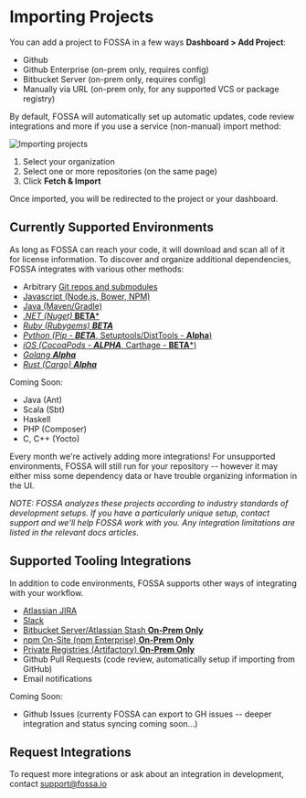 # Importing Projects

You can add a project to FOSSA in a few ways **Dashboard > Add Project**:

- Github 
- Github Enterprise (on-prem only, requires config)
- Bitbucket Server (on-prem only, requires config)
- Manually via URL (on-prem only, for any supported VCS or package registry)

By default, FOSSA will automatically set up automatic updates, code review integrations and more if you use a service (non-manual) import method:

![Importing projects](/img/import-projects.png "Importing projects")

1. Select your organization
2. Select one or more repositories (on the same page)
3. Click **Fetch & Import**

Once imported, you will be redirected to the project or your dashboard.

## Currently Supported Environments

As long as FOSSA can reach your code, it will download and scan all of it for license information.  To discover and organize additional dependencies, FOSSA integrates with various other methods:

- Arbitrary [Git repos and submodules](../../integrating-code/git)
- [Javascript (Node.js, Bower, NPM)](../../integrating-code/javascript)
- [Java (Maven/Gradle)](../../integrating-code/java)
- [*.NET (Nuget)* **BETA***](../../integrating-code/NET)
- [*Ruby (Rubygems) **BETA***](../../integrating-code/ruby)
- [*Python (Pip - **BETA***, Setuptools/DistTools - **Alpha**)](../../integrating-code/python)
- [*iOS (CocoaPods - **ALPHA***, Carthage - **BETA***)](../../integrating-code/iOS)
- [*Golang **Alpha***](../../integrating-code/go)
- [*Rust (Cargo) **Alpha***](../../integrating-code/rust)

Coming Soon:

- Java (Ant)
- Scala (Sbt)
- Haskell
- PHP (Composer)
- C, C++ (Yocto)

Every month we're actively adding more integrations!  For unsupported environments, FOSSA will still run for your repository -- however it may either miss some dependency data or have trouble organizing information in the UI.

*NOTE: FOSSA analyzes these projects according to industry standards of development setups.  If you have a particularly unique setup, contact support and we'll help FOSSA work with you. Any integration limitations are listed in the relevant docs articles.*

## Supported Tooling Integrations

In addition to code environments, FOSSA supports other ways of integrating with your workflow.

- [Atlassian JIRA](../../integrating-tools/jira-issue-tracker)
- [Slack](../../integrating-tools/slack)
- [Bitbucket Server/Atlassian Stash **On-Prem Only**](../../integrating-tools/bitbucket-server-(stash))
- [npm On-Site (npm Enterprise) **On-Prem Only**](../../integrating-tools/npm-enterprise)
- [Private Registries (Artifactory) **On-Prem Only**](../../integrating-tools/private-registries-(artifactory))
- Github Pull Requests (code review, automatically setup if importing from GitHub)
- Email notifications

Coming Soon:

- Github Issues (currenty FOSSA can export to GH issues -- deeper integration and status syncing coming soon...)

## Request Integrations

To request more integrations or ask about an integration in development, contact [support@fossa.io](mailto:support@fossa.io)